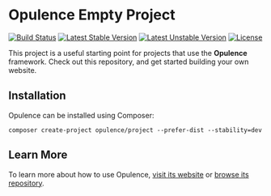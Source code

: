 # Opulence Empty Project
[![Build Status](https://travis-ci.org/opulencephp/Project.svg?branch=master)](https://travis-ci.org/opulencephp/Project)
[![Latest Stable Version](https://poser.pugx.org/opulence/project/v/stable.svg)](https://packagist.org/packages/opulence/project)
[![Latest Unstable Version](https://poser.pugx.org/opulence/project/v/unstable.svg)](https://packagist.org/packages/opulence/project)
[![License](https://poser.pugx.org/opulence/project/license.svg)](https://packagist.org/packages/opulence/project)

This project is a useful starting point for projects that use the **Opulence** framework.  Check out this repository, and get started building your own website.

## Installation
Opulence can be installed using Composer:

```
composer create-project opulence/project --prefer-dist --stability=dev
```

## Learn More
To learn more about how to use Opulence, [visit its website](https://www.opulencephp.com) or [browse its repository](https://github.com/opulencephp/Opulence).